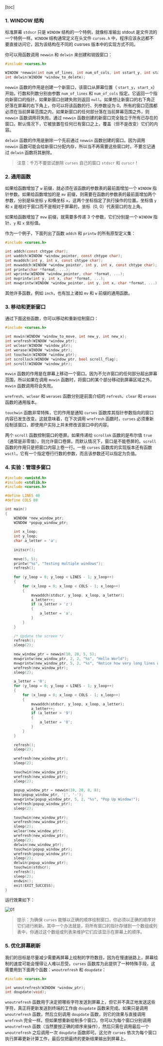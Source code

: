[toc]

### 1. WINDOW 结构

标准屏幕 `stdscr` 只是 `WINDOW` 结构的一个特例，就像标准输出 stdout 是文件流的一个特例一样。`WINDOW` 结构通常定义在头文件 `curses.h` 中，程序应该永远都不要直接访问它，因为该结构在不同的 cusrses 版本中的实现方式不同。

你可以用函数调用 `newwin` 和 `delwin` 来创建和销毁窗口：

```c
#include <curses.h>

WINDOW *newwin(int num_of_lines, int num_of_cols, int sstart_y, int start_x);
int delwin(WINDOW *window_to_delete);
```

`newwin` 函数的作用是创建一个新窗口，该窗口从屏幕位置（ `start_y`，`start_x`）开始，行数和列数分别由参数 `num_of_lines` 和 `num_of_cols` 指定。它返回一个指向新窗口的指针，如果新窗口创建失败则返回 `null`。如果想让新窗口的右下角正好落在屏幕的右下角上，你可以将该函数的行、列参数设为 0。所有的窗口范围都必须在当前屏幕范围之内，如果新窗口的任何部分落在当前屏幕范围之外，则 `newwin` 函数调用将失败。通过 `newwin` 函数创建的新窗口完全独立于所有已存在的窗口。默认情况下，它被放置在任何已有窗口之上，覆盖（但不是改变）它们的内容。

`delwin` 函数的作用是删除一个先前通过 `newwin` 函数创建的窗口。因为调用 `newwin` 函数可能会给新窗口分配内存，所以当不再需要这些窗口时，不要忘记通过 `delwin` 函数将其删除。

> 注意：千万不要尝试删除 `curses` 自己的窗口 `stdscr` 和 `curscr`！

### 2. 通用函数

如果给函数增加了 `w` 前缀，就必须在该函数的参数表的最前面增加一个 `WINDOW` 指针参数。如果给函数增加的是 `mv` 前缀，则需要在函数的参数表的最前面增加两个参数，分别是纵坐标 `y` 和横坐标 `x`，这两个坐标指定了执行操作的位置。坐标值 `y` 和 `x` 是相对于窗口而不是相对于屏幕的，坐标（0, 0）代表窗口的左上角。

如果给函数增加了 `mvw` 前缀，就需要多传递 3 个参数，它们分别是一个 `WINDOW` 指针、`y` 和 `x` 坐标值。

作为一个例子，下面列出了函数 `addch` 和 `printw` 的所有原型定义集：

```c
#include <curses.h>

int addch(const chtype char);
int waddch(WINDOW *window_pointer, const chtype char);
int mvaddch(int y, int x, const chtype char);
int mvwaddch(WINDOW *window_pointer, int y, int x, const chtype char);
int printw(char *format, ...);
int wprintw(WINDOW *window_pointer, char *format, ...);
int mvprintw(int y, int x, char *format, ...);
int mvwprintw(WINDOW *window_pointer, int y, int x, char *format, ...);
```

其他许多函数，例如 `inch`，也有加上诸如 `mv` 和 `w` 前缀的通用函数。

### 3. 移动和更新窗口

通过下面这些函数，你可以移动和重新绘制窗口：

```c
#include <curses.h>

int mvwin(WINDOW *window_to_move, int new_y, int new_x);
int wrefresh(WINDOW *window_ptr);
int wclear(WINDOW *window_ptr);
int werase(WINDOW *window_ptr);
int touchwin(WINDOW *window_ptr);
int scrollock(WINDOW *window_ptr, bool scroll_flag);
int scroll(WINDOW *window_ptr);
```

`mvwin` 函数的作用是在屏幕上移动一个窗口。因为不允许窗口的任何部分超出屏幕范围，所以如果在调用 `mvwin` 函数时，将窗口的某个部分移动到屏幕区域之外，`mvwin` 函数调用将会失败。

`wrefresh`、`wclear` 和 `werases` 函数分别是前面介绍的 `refresh`、`clear` 和 `erases` 函数的通用版本。

`touchwin` 函数非常特殊，它的作用是通知 `curses` 函数库其指针参数指向的窗口内容已发生改变。这就意味着，在下次调用 `wrefresh` 函数时，`curses` 必须重新绘制该窗口，即使用户实际上并未修改该窗口中的内容。

两个 `scroll` 函数控制窗口的卷屏。如果传递给 `scrollok` 函数的是布尔值 `true`（通常是非零值），则允许窗口卷屏。而默认情况下，窗口是不能卷屏的。`scroll` 函数的作用只是把窗口内容上卷一行。一些 `curses` 函数库的实现版本还有函数 `wsctl`，它有一个指定卷行行数的参数，而且该参数还可以指定为负值。

### 4. 实验：管理多窗口

```c
#include <unistd.h>
#include <stdlib.h>
#include <curses.h>

#define LINES 40
#define COLS 80

int main()
{
	WINDOW *new_window_ptr;
	WINDOW *popup_window_ptr;
	
	int x_loop;
	int y_loop;
	char a_letter = 'a';
	
	initscr();
	
	move(5, 5);
	printw("%s", "Testing multiple windows");
	refresh();
	
	for (y_loop = 0; y_loop < LINES - 1; y_loop++)
	{
		for (x_loop = 0; x_loop < COLS - 1; x_loop++)
		{
			mvwaddch(stdscr, y_loop, x_loop, a_letter);
			a_letter++;
			if (a_letter > 'z')
			{
				a_letter = 'a';
			}
		}
	}
	
	/* Update the screen */
	refresh();
	sleep(2);
	
	new_window_ptr = newwin(10, 20, 5, 5);
	mvwprintw(new_window_ptr, 2, 2, "%s", "Hello World");
	mvwprintw(new_window_ptr, 5, 2, "%s", "Notice how very long lines wrap inside the window");
	wrefresh(new_window_ptr);
	sleep(2);
	
	a_letter = '0';
	for (y_loop = 0; y_loop < LINES - 1; y_loop++) 
	{
		for (x_loop = 0; x_loop < COLS - 1; x_loop++)
		{
			mvwaddch(stdscr, y_loop, x_loop, a_letter);
			a_letter++;
			if (a_letter > '9')
			{
				a_letter = '0';
			}
		}
	}
	
	refresh();
	sleep(2);
	
	wrefresh(new_window_ptr);
	sleep(2);
	
	touchwin(new_window_ptr);
	wrefresh(new_window_ptr);
	sleep(2);
	
	popup_window_ptr = newwin(10, 20, 8, 8);
	box(popup_window_ptr, '|', '-');
	mvwprintw(popup_window_ptr, 5, 2, "%s", "Pop Up Window!");
	wrefresh(popup_window_ptr);
	sleep(2);
	
	touchwin(new_window_ptr);
	wrefresh(new_window_ptr);
	sleep(2);
	wclear(new_window_ptr);
	wrefresh(new_window_ptr);
	sleep(2);
	delwin(new_window_ptr);
	touchwin(popup_window_ptr);
	wrefresh(popup_window_ptr);
	sleep(2);
	delwin(popup_window_ptr);
	touchwin(stdscr);
	refresh();
	sleep(2);
	endwin();
	exit(EXIT_SUCCESS);
}
```

运行效果如下：

![01](./images/01.png)

> 提示：为确保 `curses` 能够以正确的顺序绘制窗口，你必须以正确的顺序对它们进行刷新。其中一个办法就是，将所有窗口的指针存储到一个数组或列表中，你通过这个数组或列表来维护它们应该显示在屏幕上的顺序。

### 5. 优化屏幕刷新

我们的目标是尽量减少需要再屏幕上绘制的字符数目，因为在慢速链路上，屏幕绘制的速度可能会慢得让人难以忍受。`curses` 函数库为此提供了一种特殊手段，这需要用到下面两个函数：`wnoutrefresh` 和 `doupdate`：

```c
#include <curses.h>

int wnoutrefresh(WINDOW *window_ptr);
int doupdate(void);
```

`wnoutrefresh` 函数用于决定把哪些字符发送到屏幕上，但它并不真正地发送这些字符，真正将更新发送到终端的工作由 `doupdate` 函数来完成。如果只是调用 `wnoutrefresh` 函数，然后立刻调用 `doupdate` 函数，则它的效果与直接调用 `wrefresh` 完全一样。但如果想重新绘制多个窗口，你可以为每个窗口分别调用 `wnoutrefresh` 函数（当然要按正确的顺序来操作），然后只需在调用最后一个 `wnoutrefresh` 之后调用一次 `doupdate` 函数即可。这允许 `curses` 依次为每个窗口执行屏幕更新计算工作，最后仅把最终的更新结果输出到屏幕上。
